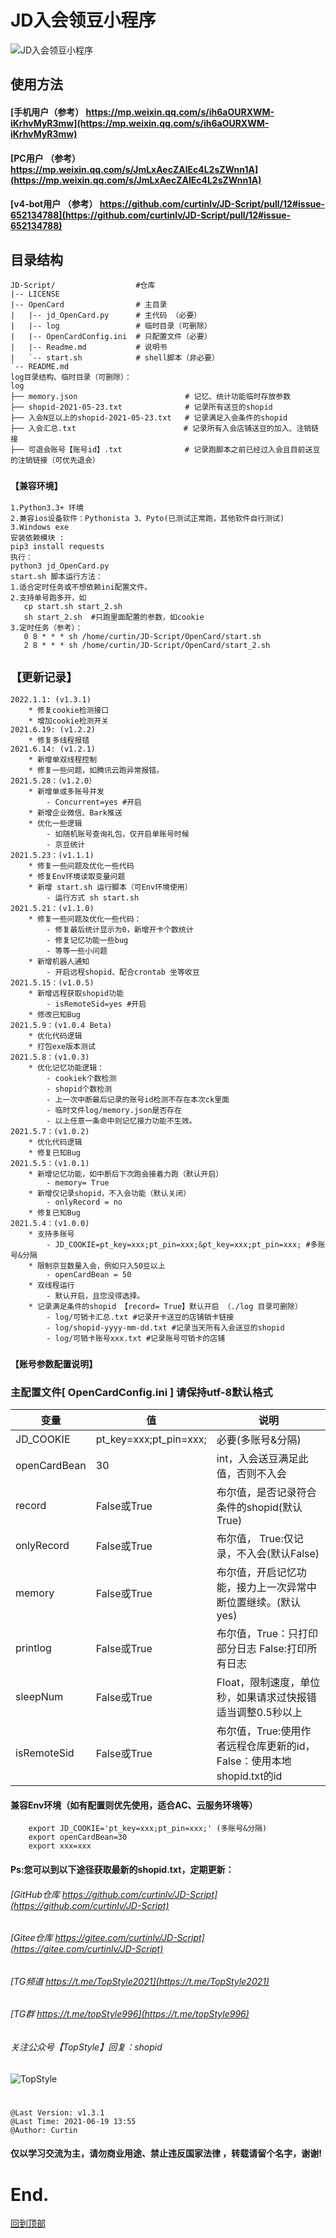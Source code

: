 
# JD入会领豆小程序
![JD入会领豆小程序](https://raw.githubusercontent.com/curtinlv/JD-Script/main/OpenCrad/resultCount.png)
## 使用方法
#### [手机用户（参考） https://mp.weixin.qq.com/s/ih6aOURXWM-iKrhvMyR3mw](https://mp.weixin.qq.com/s/ih6aOURXWM-iKrhvMyR3mw)
#### [PC用户 （参考） https://mp.weixin.qq.com/s/JmLxAecZAlEc4L2sZWnn1A](https://mp.weixin.qq.com/s/JmLxAecZAlEc4L2sZWnn1A)
#### [v4-bot用户 （参考） https://github.com/curtinlv/JD-Script/pull/12#issue-652134788](https://github.com/curtinlv/JD-Script/pull/12#issue-652134788)
##  目录结构
    JD-Script/                  #仓库
    |-- LICENSE
    |-- OpenCard                # 主目录
    |   |-- jd_OpenCard.py      # 主代码 （必要）
    |   |-- log                 # 临时目录（可删除）
    |   |-- OpenCardConfig.ini  # 只配置文件（必要）
    |   |-- Readme.md           # 说明书
    |   `-- start.sh            # shell脚本（非必要）
    `-- README.md
    log目录结构、临时目录（可删除）：
    log
    ├── memory.json                        # 记忆、统计功能临时存放参数
    ├── shopid-2021-05-23.txt              # 记录所有送豆的shopid
    ├── 入会N豆以上的shopid-2021-05-23.txt   # 记录满足入会条件的shopid
    ├── 入会汇总.txt                        # 记录所有入会店铺送豆的加入、注销链接
    ├── 可退会账号【账号id】.txt              # 记录跑脚本之前已经过入会且目前送豆的注销链接（可优先退会）
### `【兼容环境】`
    1.Python3.3+ 环境
    2.兼容ios设备软件：Pythonista 3、Pyto(已测试正常跑，其他软件自行测试)   
    3.Windows exe 
    安装依赖模块 :
    pip3 install requests
    执行：
    python3 jd_OpenCard.py
    start.sh 脚本运行方法：
    1.适合定时任务或不想依赖ini配置文件。 
    2.支持单号跑多开，如
       cp start.sh start_2.sh
       sh start_2.sh  #只跑里面配置的参数，如cookie
    3.定时任务（参考）：
       0 8 * * * sh /home/curtin/JD-Script/OpenCard/start.sh
       2 8 * * * sh /home/curtin/JD-Script/OpenCard/start_2.sh
## `【更新记录】`
    2022.1.1: (v1.3.1)
        * 修复cookie检测接口
        * 增加cookie检测开关
    2021.6.19: (v1.2.2)
        * 修复多线程报错
    2021.6.14: (v1.2.1)
        * 新增单双线程控制
        * 修复一些问题，如腾讯云跑异常报错。
    2021.5.28：（v1.2.0）
        * 新增单或多账号并发
            - Concurrent=yes #开启
        * 新增企业微信、Bark推送
        * 优化一些逻辑
            - 如随机账号查询礼包，仅开启单账号时候
            - 京豆统计
    2021.5.23：(v1.1.1)
        * 修复一些问题及优化一些代码
        * 修复Env环境读取变量问题
        * 新增 start.sh 运行脚本（可Env环境使用）
            - 运行方式 sh start.sh
    2021.5.21：(v1.1.0)
        * 修复一些问题及优化一些代码：
            - 修复最后统计显示为0，新增开卡个数统计
            - 修复记忆功能一些bug
            - 等等一些小问题
        * 新增机器人通知
            - 开启远程shopid、配合crontab 坐等收豆
    2021.5.15：(v1.0.5)
        * 新增远程获取shopid功能
            - isRemoteSid=yes #开启
        * 修改已知Bug
    2021.5.9：(v1.0.4 Beta)
        * 优化代码逻辑
        * 打包exe版本测试
    2021.5.8：(v1.0.3)
        * 优化记忆功能逻辑：
            - cookiek个数检测
            - shopid个数检测
            - 上一次中断最后记录的账号id检测不存在本次ck里面
            - 临时文件log/memory.json是否存在
            - 以上任意一条命中则记忆接力功能不生效。
    2021.5.7：(v1.0.2)
        * 优化代码逻辑
        * 修复已知Bug
    2021.5.5：(v1.0.1)
        * 新增记忆功能，如中断后下次跑会接着力跑（默认开启）
            - memory= True
        * 新增仅记录shopid，不入会功能（默认关闭）
            - onlyRecord = no
        * 修复已知Bug
    2021.5.4：(v1.0.0)
        * 支持多账号
            - JD_COOKIE=pt_key=xxx;pt_pin=xxx;&pt_key=xxx;pt_pin=xxx; #多账号&分隔
        * 限制京豆数量入会，例如只入50豆以上
            - openCardBean = 50
        * 双线程运行
            - 默认开启，且您没得选择。
        * 记录满足条件的shopid 【record= True】默认开启 （./log 目录可删除）
            - log/可销卡汇总.txt #记录开卡送豆的店铺销卡链接
            - log/shopid-yyyy-mm-dd.txt #记录当天所有入会送豆的shopid
            - log/可销卡账号xxx.txt #记录账号可销卡的店铺
### `【账号参数配置说明】`
### 主配置文件[ OpenCardConfig.ini ] 请保持utf-8默认格式
 变量  | 值  | 说明
 ---- | ----- | ------  
 JD_COOKIE  | pt_key=xxx;pt_pin=xxx;  | 必要(多账号&分隔) 
 openCardBean  | 30 | int，入会送豆满足此值，否则不入会 
 record    | False或True | 布尔值，是否记录符合条件的shopid(默认True) 
 onlyRecord  | False或True |布尔值， True:仅记录，不入会(默认False) 
 memory  | False或True | 布尔值，开启记忆功能，接力上一次异常中断位置继续。(默认yes) 
 printlog  | False或True | 布尔值，True：只打印部分日志 False:打印所有日志 
 sleepNum  | False或True | Float，限制速度，单位秒，如果请求过快报错适当调整0.5秒以上 
 isRemoteSid  | False或True | 布尔值，True:使用作者远程仓库更新的id，False：使用本地shopid.txt的id 
#### 兼容Env环境（如有配置则优先使用，适合AC、云服务环境等）    
        export JD_COOKIE='pt_key=xxx;pt_pin=xxx;' (多账号&分隔)
        export openCardBean=30
        export xxx=xxx
#### Ps:您可以到以下途径获取最新的shopid.txt，定期更新：
###### [GitHub仓库 https://github.com/curtinlv/JD-Script](https://github.com/curtinlv/JD-Script) 
###### [Gitee仓库 https://gitee.com/curtinlv/JD-Script](https://gitee.com/curtinlv/JD-Script)
###### [TG频道 https://t.me/TopStyle2021](https://t.me/TopStyle2021)
###### [TG群 https://t.me/topStyle996](https://t.me/topStyle996)
###### 关注公众号【TopStyle】回复：shopid
![TopStyle](https://gitee.com/curtinlv/img/raw/master/gzhcode.jpg)
# 
    @Last Version: v1.3.1
    @Last Time: 2021-06-19 13:55
    @Author: Curtin
#### **仅以学习交流为主，请勿商业用途、禁止违反国家法律 ，转载请留个名字，谢谢!** 
# End.
[回到顶部](#readme)

